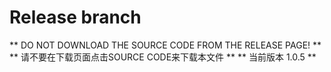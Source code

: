 # Release branch
** DO NOT DOWNLOAD THE SOURCE CODE FROM THE RELEASE PAGE! **  
** 请不要在下载页面点击SOURCE CODE来下载本文件 **
** 当前版本 1.0.5 **